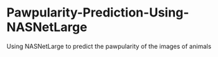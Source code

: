 # Pawpularity-Prediction-Using-NASNetLarge
Using NASNetLarge to predict the pawpularity of the images of animals
